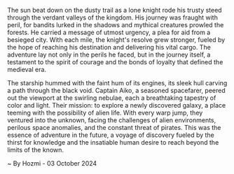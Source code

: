 
The sun beat down on the dusty trail as a lone knight rode his trusty steed through the verdant valleys of the kingdom. His journey was fraught with peril, for bandits lurked in the shadows and mythical creatures prowled the forests. He carried a message of utmost urgency, a plea for aid from a besieged city. With each mile, the knight's resolve grew stronger, fueled by the hope of reaching his destination and delivering his vital cargo. The adventure lay not only in the perils he faced, but in the journey itself, a testament to the spirit of courage and the bonds of loyalty that defined the medieval era.

The starship hummed with the faint hum of its engines, its sleek hull carving a path through the black void. Captain Aiko, a seasoned spacefarer, peered out the viewport at the swirling nebulae, each a breathtaking tapestry of color and light. Their mission: to explore a newly discovered galaxy, a place teeming with the possibility of alien life. With every warp jump, they ventured into the unknown, facing the challenges of alien environments, perilous space anomalies, and the constant threat of pirates. This was the essence of adventure in the future, a voyage of discovery fueled by the thirst for knowledge and the insatiable human desire to reach beyond the limits of the known. 

~ By Hozmi - 03 October 2024
